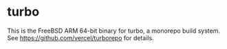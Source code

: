 # turbo

This is the FreeBSD ARM 64-bit binary for turbo, a monorepo build system. See https://github.com/vercel/turborepo for details.

